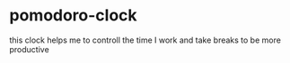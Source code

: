 # pomodoro-clock
this clock helps me to controll the time I work and take breaks to be more productive
